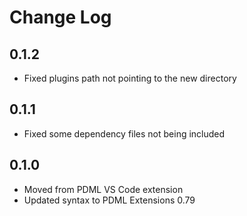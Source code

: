 # Change Log

## 0.1.2
- Fixed plugins path not pointing to the new directory

## 0.1.1
- Fixed some dependency files not being included

## 0.1.0
- Moved from PDML VS Code extension
- Updated syntax to PDML Extensions 0.79
